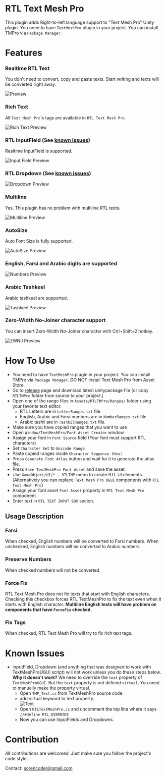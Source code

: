 # RTL Text Mesh Pro
This plugin adds Right-to-left language support to "Text Mesh Pro" Unity plugin. 
You need to have `TextMeshPro` plugin in your project. You can install TMPro via `Package Manager`.

# Features
### Realtime RTL Text
You don't need to convert, copy and paste texts. Start writing and texts will be converted right away.  
  
![Preview](Screenshots/Realtime.gif)

### Rich Text
All `Text Mesh Pro`'s tags are available in `RTL Text Mesh Pro`
  
![Rich Text Preview](Screenshots/Rich%20Text.PNG)

### RTL InputField (See [known issues](#known-issues))
Realtime InputField is supported.  
  
![Input Field Preview](Screenshots/InputField.gif)  

### RTL Dropdown (See [known issues](#known-issues))
  
![Dropdown Preview](Screenshots/Dropdown.gif)

### Multiline
Yes, This plugin has no problem with multiline RTL texts.
  
![Multiline Preview](Screenshots/Multiline.PNG)

### AutoSize
Auto Font Size is fully supported.  
  
![AutoSize Preview](Screenshots/AutoSize.gif)

### English, Farsi and Arabic digits are supported
  
![Numbers Preview](Screenshots/Numbers.PNG)

### Arabic Tashkeel
Arabic tashkeel are supported.  
  
![Tashkeel Preview](Screenshots/Arabic%20Text.PNG)  

### Zero-Width No-Joiner character support
You can insert Zero-Width No-Joiner character with Ctrl+Shift+2 hotkey.  
  
![ZWNJ Preview](Screenshots/zwnj.PNG)  



# How To Use
* You need to have `TextMeshPro` plugin in your project. You can install TMPro via `Package Manager`. DO NOT Install Text Mesh Pro from Asset Store.
* Go to [release](https://github.com/sorencoder/RTLTMPro/releases) page and download latest unitypackage file (or copy `RTLTMPro` folder from source to your project.)
* Open one of the range files in `Assets/RTLTMPro/Ranges/` folder using your favorite text editor.
  * RTL Letters are in `LetterRanges.txt` file
  * English, Arabic and Farsi numbers are in `NumberRanges.txt` file
  * Arabic tashil are in `TashkilRanges.txt` file.
* Make sure you have copied ranges that you want to use
* Open `Window/TextMeshPro/Font Asset Creator` window.
* Assign your font in `Font Source` field (Your font must support RTL characters)
* Set `Character Set` to `Unicode Range`
* Paste copied ranges inside  `Character Sequence (Hex)`
* Press `Generate Font Atlas` button and wait for it to generate the atlas file.
* Press `Save TextMeshPro Font Asset` and save the asset.
* Use `GameObject/UI/* - RTLTMP` menu to create RTL UI elements. (Alternatively you can replace `Text Mesh Pro UGUI` components with `RTL Text Mesh Pro`)
* Assign your font asset `Font Asset` property in `RTL Text Mesh Pro` component 
* Enter text in `RTL TEXT INPUT BOX` secion.
  
## Usage Description
### Farsi
When checked, English numbers will be converted to Farsi numbers.
When unchecked, English numbers will be converted to Arabic numbers.  

### Preserve Numbers
When checked numbers will not be converted.  

### Force Fix
RTL Text Mesh Pro does not fix texts that start with English characters. 
Checking this checkbox forces RTL TextMeshPro to fix the text even when it starts with English character. 
**Multiline English texts will have problem on components that have `ForceFix` checked.**  

### Fix Tags
When checked, RTL Text Mesh Pro will try to fix rich text tags.  

# Known Issues
* InputField, Dropdown (and anything that was designed to work with TextMeshProUGUI script) will not work unless you do these steps below.  
  **Why it doesn't work?** We need to override the `text` property of `TextMeshProUGUI`. But the `text` property is not defined `virtual`. You need to manually make the property virtual.  
  * Open `TMP_Text.cs` from TextMeshPro source code
  * add virtual keyword to text property.  
  ![Text](Screenshots/TextProperty.PNG)
  * Open `RTLTextMeshPro.cs` and uncomment the top line where it says `//#define RTL_OVERRIDE`
  * Now you can use InputFields and Dropdowns.
  
# Contribution
All contributions are welcomed. Just make sure you follow the project's code style.  

Contact: sorencoder@gmail.com
